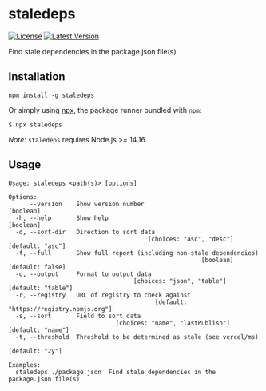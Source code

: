 # staledeps

[license:badge]: https://img.shields.io/github/license/pmmmwh/staledeps
[npm:latest]: https://www.npmjs.com/package/staledeps/v/latest
[npm:latest:badge]: https://img.shields.io/npm/v/staledeps/latest

[![License][license:badge]](./LICENSE)
[![Latest Version][npm:latest:badge]][npm:latest]

Find stale dependencies in the package.json file(s).

## Installation

```
npm install -g staledeps
```

Or simply using [npx](https://docs.npmjs.com/cli/v8/commands/npx), the package runner bundled with `npm`:

```
$ npx staledeps
```

_Note:_ `staledeps` requires Node.js >= 14.16.

## Usage

```
Usage: staledeps <path(s)> [options]

Options:
      --version    Show version number                                 [boolean]
  -h, --help       Show help                                           [boolean]
  -d, --sort-dir   Direction to sort data
                                       [choices: "asc", "desc"] [default: "asc"]
  -f, --full       Show full report (including non-stale dependencies)
                                                      [boolean] [default: false]
  -o, --output     Format to output data
                                   [choices: "json", "table"] [default: "table"]
  -r, --registry   URL of registry to check against
                                         [default: "https://registry.npmjs.org"]
  -s, --sort       Field to sort data
                              [choices: "name", "lastPublish"] [default: "name"]
  -t, --threshold  Threshold to be determined as stale (see vercel/ms)
                                                                 [default: "2y"]

Examples:
  staledeps ./package.json  Find stale dependencies in the package.json file(s)
```
